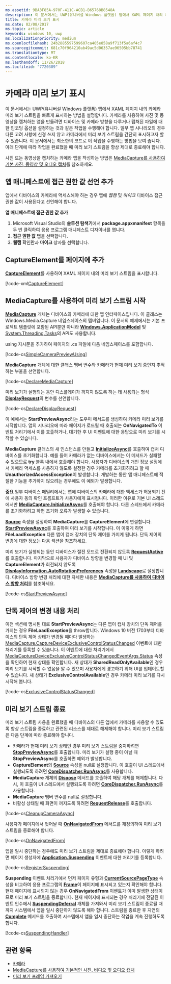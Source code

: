```yaml
---
ms.assetid: 9BA3F85A-970F-411C-ACB1-B65768B8548A
description: 이 문서에서는 UWP(유니버설 Windows 플랫폼) 앱에서 XAML 페이지 내의 카메라 미리 보기 스트림을 빠르게 표시하는 방법을 설명합니다.
title: 카메라 미리 보기 표시
ms.date: 02/08/2017
ms.topic: article
keywords: windows 10, uwp
ms.localizationpriority: medium
ms.openlocfilehash: 24b2885597599607ca405e858a9f713f5a6af4c7
ms.sourcegitcommit: 681c70f964210ab49ac5d06357ae96505bb78741
ms.translationtype: MT
ms.contentlocale: ko-KR
ms.lasthandoff: 11/26/2018
ms.locfileid: "7720389"
---
```

# <a name="display-the-camera-preview"></a>카메라 미리 보기 표시


이 문서에서는 UWP(유니버설 Windows 플랫폼) 앱에서 XAML 페이지 내의 카메라 미리 보기 스트림을 빠르게 표시하는 방법을 설명합니다. 카메라를 사용하여 사진 및 동영상을 캡처하는 앱을 만들려면 디바이스 및 카메라 방향을 다루거나 캡처된 파일에 대한 인코딩 옵션을 설정하는 것과 같은 작업을 수행해야 합니다. 일부 앱 시나리오의 경우 다른 고려 사항에 신경 쓰지 않고 카메라에서 미리 보기 스트림을 간단히 표시하고자 할 수 있습니다. 이 문서에서는 최소한의 코드로 이 작업을 수행하는 방법을 보여 줍니다. 아래 단계에 따라 작업을 완료했을 때 미리 보기 스트림을 항상 제대로 종료해야 합니다.

사진 또는 동영상을 캡처하는 카메라 앱을 작성하는 방법은 [MediaCapture를 사용하여 기본 사진, 동영상 및 오디오 캡처](basic-photo-video-and-audio-capture-with-MediaCapture.md)를 참조하세요.

## <a name="add-capability-declarations-to-the-app-manifest"></a>앱 매니페스트에 접근 권한 값 선언 추가

앱에서 디바이스의 카메라에 액세스해야 하는 경우 앱에 *웹캠* 및 *마이크* 디바이스 접근 권한 값이 사용된다고 선언해야 합니다. 

**앱 매니페스트에 접근 권한 값 추가**

1.  Microsoft Visual Studio의 **솔루션 탐색기**에서 **package.appxmanifest** 항목을 두 번 클릭하여 응용 프로그램 매니페스트 디자이너를 엽니다.
2.  **접근 권한 값** 탭을 선택합니다.
3.  **웹캠** 확인란과 **마이크** 상자를 선택합니다.

## <a name="add-a-captureelement-to-your-page"></a>CaptureElement를 페이지에 추가

[**CaptureElement**](https://msdn.microsoft.com/library/windows/apps/br209278)를 사용하여 XAML 페이지 내의 미리 보기 스트림을 표시합니다.

[!code-xml[CaptureElement](./code/SimpleCameraPreview_Win10/cs/MainPage.xaml#SnippetCaptureElement)]



## <a name="use-mediacapture-to-start-the-preview-stream"></a>MediaCapture를 사용하여 미리 보기 스트림 시작

[**MediaCapture**](https://msdn.microsoft.com/library/windows/apps/br241124) 개체는 디바이스의 카메라에 대한 앱 인터페이스입니다. 이 클래스는 Windows.Media.Capture 네임스페이스의 멤버입니다. 이 문서의 예제에서는 기본 프로젝트 템플릿에 포함된 API뿐만 아니라 [**Windows.ApplicationModel**](https://msdn.microsoft.com/library/windows/apps/br224691) 및 [System.Threading.Tasks](https://msdn.microsoft.com/library/windows/apps/xaml/system.threading.tasks.aspx)의 API도 사용합니다.

using 지시문을 추가하여 페이지의 .cs 파일에 다음 네임스페이스를 포함합니다.

[!code-cs[SimpleCameraPreviewUsing](./code/SimpleCameraPreview_Win10/cs/MainPage.xaml.cs#SnippetSimpleCameraPreviewUsing)]

**MediaCapture** 개체에 대한 클래스 멤버 변수와 카메라가 현재 미리 보기 중인지 추적하는 부울을 선언합니다. 

[!code-cs[DeclareMediaCapture](./code/SimpleCameraPreview_Win10/cs/MainPage.xaml.cs#SnippetDeclareMediaCapture)]

미리 보기가 실행되는 동안 디스플레이가 꺼지지 않도록 하는 데 사용되는 형식 [**DisplayRequest**](https://msdn.microsoft.com/library/windows/apps/Windows.System.Display.DisplayRequest)의 변수를 선언합니다.

[!code-cs[DeclareDisplayRequest](./code/SimpleCameraPreview_Win10/cs/MainPage.xaml.cs#SnippetDeclareDisplayRequest)]

이 예에서는 **StartPreviewAsync**라는 도우미 메서드를 생성하여 카메라 미리 보기를 시작합니다. 앱의 시나리오에 따라 페이지가 로드될 때 호출되는 **OnNavigatedTo** 이벤트 처리기에서 이를 호출하거나, 대기한 후 UI 이벤트에 대한 응답으로 미리 보기를 시작할 수 있습니다.

**MediaCapture** 클래스의 새 인스턴스를 만들고 [**InitializeAsync**](https://msdn.microsoft.com/library/windows/apps/br226598)를 호출하여 캡처 디바이스를 초기화합니다. 예를 들어 카메라가 없는 디바이스에서는 이 메서드가 실패할 수 있으므로 **try** 블록 내에서 호출해야 합니다. 사용자가 디바이스의 개인 정보 설정에서 카메라 액세스를 사용하지 않도록 설정한 경우 카메라를 초기화하려고 할 때 **UnauthorizedAccessException**이 발생합니다. 개발하는 동안 앱 매니페스트에 적절한 기능을 추가하지 않으려는 경우에도 이 예외가 발생합니다.

**중요** 일부 디바이스 패밀리에서는 앱에 디바이스의 카메라에 대한 액세스가 허용되기 전에 사용자 동의 확인 프롬프트가 사용자에게 표시됩니다. 이러한 이유로 기본 UI 스레드에서만 [**MediaCapture.InitializeAsync**](https://msdn.microsoft.com/library/windows/apps/br226598)를 호출해야 합니다. 다른 스레드에서 카메라를 초기화하려고 하면 초기화 오류가 발생할 수 있습니다.

[**Source**](https://msdn.microsoft.com/library/windows/apps/br209280) 속성을 설정하여 **MediaCapture**를 **CaptureElement**에 연결합니다. [**StartPreviewAsync**](https://msdn.microsoft.com/library/windows/apps/br226613)를 호출하여 미리 보기를 시작합니다. 이 이렇게 하면 **FileLoadException** 다른 앱이 캡처 장치의 단독 제어를 가지게 됩니다. 단독 제어의 변경에 대한 정보는 다음 섹션을 참조하세요.

미리 보기가 실행되는 동안 디바이스가 절전 모드로 전환되지 않도록 [**RequestActive**](https://msdn.microsoft.com/library/windows/apps/Windows.System.Display.DisplayRequest.RequestActive)를 호출합니다. 마지막으로 사용자가 디바이스 방향을 변경할 때 UI 및 **CaptureElement**가 회전되지 않도록 [**DisplayInformation.AutoRotationPreferences**](https://msdn.microsoft.com/library/windows/apps/Windows.Graphics.Display.DisplayInformation.AutoRotationPreferences) 속성을 [**Landscape**](https://msdn.microsoft.com/library/windows/apps/Windows.Graphics.Display.DisplayOrientations)로 설정합니다. 디바이스 방향 변경 처리에 대한 자세한 내용은 [**MediaCapture를 사용하여 디바이스 방향 처리**](handle-device-orientation-with-mediacapture.md)를 참조하세요.  

[!code-cs[StartPreviewAsync](./code/SimpleCameraPreview_Win10/cs/MainPage.xaml.cs#SnippetStartPreviewAsync)]

## <a name="handle-changes-in-exclusive-control"></a>단독 제어의 변경 내용 처리
이전 섹션에 명시된 대로 **StartPreviewAsync**는 다른 앱이 캡처 장치의 단독 제어를 가지는 경우 **FileLoadException**을 throw합니다. Windows 10 버전 1703부터 디바이스의 단독 제어 상태가 변경될 때마다 발생하는 [MediaCapture.CaptureDeviceExclusiveControlStatusChanged](https://docs.microsoft.com/uwp/api/Windows.Media.Capture.MediaCapture.CaptureDeviceExclusiveControlStatusChanged) 이벤트에 대한 처리기를 등록할 수 있습니다. 이 이벤트에 대한 처리기에서 [MediaCaptureDeviceExclusiveControlStatusChangedEventArgs.Status](https://docs.microsoft.com/uwp/api/windows.media.capture.mediacapturedeviceexclusivecontrolstatuschangedeventargs.Status) 속성을 확인하여 현재 상태를 확인합니다. 새 상태가 **SharedReadOnlyAvailable**인 경우 미리 보기를 시작할 수 없음을 알 수 있으며 사용자에게 경고하기 위해 UI를 업데이트할 수 있습니다. 새 상태가 **ExclusiveControlAvailable**인 경우 카메라 미리 보기를 다시 시작해 봅니다.

[!code-cs[ExclusiveControlStatusChanged](./code/SimpleCameraPreview_Win10/cs/MainPage.xaml.cs#SnippetExclusiveControlStatusChanged)]

## <a name="shut-down-the-preview-stream"></a>미리 보기 스트림 종료

미리 보기 스트림 사용을 완료했을 때 디바이스의 다른 앱에서 카메라를 사용할 수 있도록 항상 스트림을 종료하고 관련된 리소스를 제대로 해제해야 합니다. 미리 보기 스트림은 다음 단계에 따라 종료해야 합니다.

-   카메라가 현재 미리 보기 상태인 경우 미리 보기 스트림을 중지하려면 [**StopPreviewAsync**](https://msdn.microsoft.com/library/windows/apps/br226622)를 호출합니다. 미리 보기가 실행 중이 아닐 때 **StopPreviewAsync**를 호출하면 예외가 발생합니다.
-   **CaptureElement**의 [**Source**](https://msdn.microsoft.com/library/windows/apps/br209280) 속성을 null로 설정합니다. 이 호출이 UI 스레드에서 실행되도록 하려면 [**CoreDispatcher.RunAsync**](https://msdn.microsoft.com/library/windows/apps/windows.ui.core.coredispatcher.runasync.aspx)를 사용합니다.
-   **MediaCapture** 개체의 [**Dispose**](https://msdn.microsoft.com/library/windows/apps/dn278858) 메서드를 호출하여 해당 개체를 해제합니다. 다시, 이 호출이 UI 스레드에서 실행되도록 하려면 [**CoreDispatcher.RunAsync**](https://msdn.microsoft.com/library/windows/apps/windows.ui.core.coredispatcher.runasync.aspx)를 사용합니다.
-   **MediaCapture** 멤버 변수를 null로 설정합니다.
-   비활성 상태일 때 화면이 꺼지도록 하려면 [**RequestRelease**](https://msdn.microsoft.com/library/windows/apps/Windows.System.Display.DisplayRequest.RequestRelease)를 호출합니다.

[!code-cs[CleanupCameraAsync](./code/SimpleCameraPreview_Win10/cs/MainPage.xaml.cs#SnippetCleanupCameraAsync)]

사용자가 페이지에서 벗어날 때 [**OnNavigatedFrom**](https://msdn.microsoft.com/library/windows/apps/br227507) 메서드를 재정의하여 미리 보기 스트림을 종료해야 합니다.

[!code-cs[OnNavigatedFrom](./code/SimpleCameraPreview_Win10/cs/MainPage.xaml.cs#SnippetOnNavigatedFrom)]

앱을 일시 중단하는 경우에도 미리 보기 스트림을 제대로 종료해야 합니다. 이렇게 하려면 페이지 생성자에 [**Application.Suspending**](https://msdn.microsoft.com/library/windows/apps/br205860) 이벤트에 대한 처리기를 등록합니다.

[!code-cs[RegisterSuspending](./code/SimpleCameraPreview_Win10/cs/MainPage.xaml.cs#SnippetRegisterSuspending)]

**Suspending** 이벤트 처리기에서 먼저 페이지 유형과 [**CurrentSourcePageType**](https://msdn.microsoft.com/library/windows/apps/hh702390) 속성을 비교하여 응용 프로그램의 [**Frame**](https://msdn.microsoft.com/library/windows/apps/br242682)이 페이지에 표시되고 있는지 확인해야 합니다. 현재 페이지에 표시되지 않는 경우 **OnNavigatedFrom** 이벤트가 이미 발생한 상태이므로 미리 보기 스트림을 종료합니다. 현재 페이지에 표시되는 경우 처리기에 전달된 이벤트 인수에서 [**SuspendingDeferral**](https://msdn.microsoft.com/library/windows/apps/br224684) 개체를 가져와서 미리 보기 스트림이 종료될 때까지 시스템에서 앱을 일시 중단하지 않도록 해야 합니다. 스트림을 종료한 후 지연의 [**Complete**](https://msdn.microsoft.com/library/windows/apps/br224685) 메서드를 호출하여 시스템에서 앱을 일시 중단하는 작업을 계속 진행하도록 합니다.

[!code-cs[SuspendingHandler](./code/SimpleCameraPreview_Win10/cs/MainPage.xaml.cs#SnippetSuspendingHandler)]


## <a name="related-topics"></a>관련 항목

* [카메라](camera.md)
* [MediaCapture를 사용하여 기본적인 사진, 비디오 및 오디오 캡처](basic-photo-video-and-audio-capture-with-MediaCapture.md)
* [미리 보기 프레임 가져오기](get-a-preview-frame.md)
